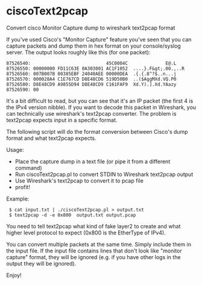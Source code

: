 # ciscoText2pcap
Convert cisco Monitor Capture dump to wireshark text2pcap format

If you've used Cisco's "Monitor Capture" feature you've seen that you can capture packets and dump them in hex format on your console/syslog server. The output looks roughly like this (for one packet):

```
87526540:                            45C0004C              E@.L
87526550: 00000000 FD11C63E 0A303001 AC1F1052  ....}.F&gt;.00.,..R
87526560: 007B007B 00385EBF 24040AEE 00000DEA  .{.{.8^?$..n...j
87526570: 000028A4 C1E767CD D8E48CD6 519D50B0  ..($AggMXd.VQ.P0
87526580: D8E48CD9 A9855D94 D8E48CD9 C161FAF9  Xd.Y).].Xd.YAazy
87526590: 00 
```
It's a bit difficult to read, but you can see that it's an IP packet (the first 4 is the IPv4 version nibble). If you want to decode this packet in Wireshark, you can technically use wireshark's text2pcap converter. The problem is text2pcap expects input in a specific format.

The following script will do the format conversion between Cisco's dump format and what text2pcap expects.

Usage:

 * Place the capture dump in a text file (or pipe it from a different command)
 * Run ciscoText2pcap.pl to convert STDIN to Wireshark text2pcap output
 * Use Wireshark's text2pcap to convert it to pcap file
 * profit!
 
Example:
```
 $ cat input.txt | ./ciscoText2pcap.pl > output.txt 
 $ text2pcap -d -e 0x800  output.txt output.pcap 
```

You need to tell text2pcap what kind of fake layer2 to create and what higher level protocol to expect (0x800 is the EtherType of IPv4).
 
You can convert multiple packets at the same time. Simply include them in the input file. If the input file contains lines that don't look like "monitor capture" format, they will be ignored (e.g. if you have other logs in the output they will be ignored).
 
Enjoy!
